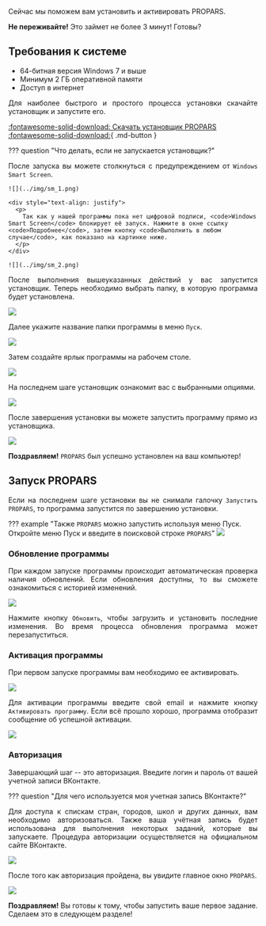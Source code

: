 
<div style="text-align: justify">
  <p>Сейчас мы поможем вам установить и активировать PROPARS.</p>
  <p><b>Не переживайте!</b> Это займет не более 3 минут! Готовы?</p>
</div>

## Требования к системе

- 64-битная версия Windows 7 и выше
- Минимум 2 ГБ оперативной памяти
- Доступ в интернет

<div style="text-align: justify">
  <p>
    Для наиболее быстрого и простого процесса установки скачайте установщик и запустите его.
  </p>
</div>

[:fontawesome-solid-download: Скачать установщик PROPARS :fontawesome-solid-download:](https://soft-issue.com/vku2-version/setups/propars-setup.exe){ .md-button }

??? question "Что делать, если не запускается установщик?"
    <div style="text-align: justify">
      <p>
      После запуска вы можете столкнуться с предупреждением от <code>Windows Smart Screen</code>.
      </p>
    </div>

    ![](../img/sm_1.png)

    <div style="text-align: justify">
      <p>
        Так как у нашей программы пока нет цифровой подписи, <code>Windows Smart Screen</code> блокирует её запуск. Нажмите в окне ссылку <code>Подробнее</code>, затем кнопку <code>Выполнить в любом случае</code>, как показано на картинке ниже.
      </p>
    </div>

    ![](../img/sm_2.png)

<div style="text-align: justify">
  <p>
    После выполнения вышеуказанных действий у вас запустится установщик. Теперь необходимо выбрать папку, в которую программа будет установлена.
  </p>
</div>

![](../img/installer_1.png)

Далее укажите название папки программы в меню `Пуск`.

![](../img/installer_2.png)

<div style="text-align: justify">
  Затем создайте ярлык программы на рабочем столе.
</div>

![](../img/installer_3.png)

На последнем шаге установщик ознакомит вас с выбранными опциями.

![](../img/installer_4.png)

После завершения установки вы можете запустить программу прямо из установщика.

![](../img/installer_5.png)

<div style="text-align: justify">
  <p>
    <b>Поздравляем!</b> <code>PROPARS</code> был успешно установлен на ваш компьютер!
  </p>
</div>

## Запуск PROPARS
<div style="text-align: justify">
  <p>
    Если на последнем шаге установки вы не снимали галочку <code>Запустить PROPARS</code>, то программа запустится по завершению установки.
  </p>
</div>

??? example "Также <code>PROPARS</code> можно запустить используя меню Пуск. Откройте меню Пуск и введите в поисковой строке `PROPARS`"
    ![](../img/launch.png)

### Обновление программы

<div style="text-align: justify">
  <p>
    При каждом запуске программы происходит автоматическая проверка наличия обновлений. Если обновления доступны, то вы сможете ознакомиться с историей изменений. 
  </p>
</div>

![](./../img/updates.png)

<div style="text-align: justify">
  <p>
    Нажмите кнопку <code>Обновить</code>, чтобы загрузить и установить последние изменения. Во время процесса обновления программа может перезапуститься.
  </p>
</div>

### Активация программы

<div style="text-align: justify">
  <p>
    При первом запуске программы вам необходимо ее активировать.
  </p>
</div>

![](./../img/activation.png)
<div style="text-align: justify">
  <p>
    Для активации программы введите свой email и нажмите кнопку <code>Активировать программу</code>. Если всё прошло хорошо, программа отобразит сообщение об успешной активации.
  </p>
</div>

![](./../img/activated.png)

<div style="text-align: justify">
</div>

### Авторизация

<div style="text-align: justify">
  <p>
    Завершающий шаг -- это авторизация. Введите логин и пароль от вашей учетной записи ВКонтакте.
  </p>
</div>


??? question "Для чего используется моя учетная запись ВКонтакте?"
    <div style="text-align: justify">
      <p>
        Для доступа к спискам стран, городов, школ и других данных, вам необходимо авторизоваться. Также ваша учётная запись будет использована для выполнения некоторых заданий, которые вы запускаете. Процедура авторизации осуществляется на официальном сайте ВКонтакте.
      </p>
    </div>

![](./../img/auth.png)

<div style="text-align: justify">
  <p>
    После того как авторизация пройдена, вы увидите главное окно <code>PROPARS</code>.
  </p>
</div>

![](./../img/main-window.png)

<div style="text-align: justify">
  <p>
    <b>Поздравляем!</b> Вы готовы к тому, чтобы запустить ваше первое задание. Сделаем это в следующем разделе!
  </p>
</div>